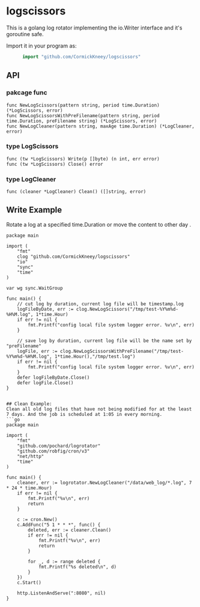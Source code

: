# logscissors

This is a golang log rotator implementing the io.Writer interface and it's goroutine safe.

Import it in your program as:
```go
      import "github.com/CormickKneey/logscissors"
```
## API
### pakcage func
	func NewLogScissors(pattern string, period time.Duration) (*LogScissors, error)
    func NewLogScissorsWithPreFilename(pattern string, period time.Duration, preFilename string) (*LogScissors, error)
	func NewLogCleaner(pattern string, maxAge time.Duration) (*LogCleaner, error)
### type LogScissors
	func (tw *LogScissors) Write(p []byte) (n int, err error)
	func (tw *LogScissors) Close() error
### type LogCleaner
	func (cleaner *LogCleaner) Clean() ([]string, error) 



## Write Example
Rotate a log at a specified time.Duration or move the content to other day .
```golang
package main

import (
	"fmt"
	clog "github.com/CormickKneey/logscissors"
	"io"
	"sync"
	"time"
)

var wg sync.WaitGroup

func main() {
	// cut log by duration, current log file will be timestamp.log 
	logFileByDate, err := clog.NewLogScissors("/tmp/test-%Y%m%d-%H%M.log", 1*time.Hour)
	if err != nil {
		fmt.Printf("config local file system logger error. %v\n", err)
	}

	// save log by duration, current log file will be the name set by "preFilename"
	logFile, err := clog.NewLogScissorsWithPreFilename("/tmp/test-%Y%m%d-%H%M.log", 1*time.Hour(),"/tmp/test.log")
	if err != nil {
		fmt.Printf("config local file system logger error. %v\n", err)
	}
	defer logFileByDate.Close()
	defer logFile.Close()
}


## Clean Example: 
Clean all old log files that have not being modified for at the least 7 days. And the job is scheduled at 1:05 in every morning.
```go
package main

import (
	"fmt"
	"github.com/pochard/logrotator"
	"github.com/robfig/cron/v3"
	"net/http"
	"time"
)

func main() {
	cleaner, err := logrotator.NewLogCleaner("/data/web_log/*.log", 7 * 24 * time.Hour)
	if err != nil {
		fmt.Printf("%v\n", err)
		return
	}

	c := cron.New()
	c.AddFunc("5 1 * * *", func() {
		deleted, err := cleaner.Clean()
		if err != nil {
			fmt.Printf("%v\n", err)
			return
		}

		for _, d := range deleted {
			fmt.Printf("%s deleted\n", d)
		}
	})
	c.Start()

	http.ListenAndServe(":8080", nil)
}

```
